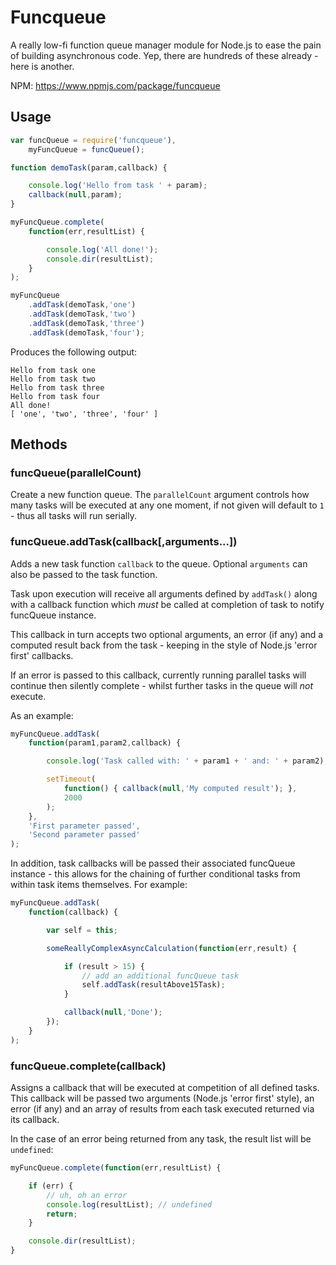 # Funcqueue
A really low-fi function queue manager module for Node.js to ease the pain of building asynchronous code. Yep, there are hundreds of these already - here is another.

NPM: https://www.npmjs.com/package/funcqueue

## Usage

```js
var funcQueue = require('funcqueue'),
	myFuncQueue = funcQueue();

function demoTask(param,callback) {

	console.log('Hello from task ' + param);
	callback(null,param);
}

myFuncQueue.complete(
	function(err,resultList) {

		console.log('All done!');
		console.dir(resultList);
	}
);

myFuncQueue
	.addTask(demoTask,'one')
	.addTask(demoTask,'two')
	.addTask(demoTask,'three')
	.addTask(demoTask,'four');
```

Produces the following output:

```
Hello from task one
Hello from task two
Hello from task three
Hello from task four
All done!
[ 'one', 'two', 'three', 'four' ]
```

## Methods

### funcQueue(parallelCount)
Create a new function queue. The `parallelCount` argument controls how many tasks will be executed at any one moment, if not given will default to `1` - thus all tasks will run serially.

### funcQueue.addTask(callback[,arguments...])
Adds a new task function `callback` to the queue. Optional `arguments` can also be passed to the task function.

Task upon execution will receive all arguments defined by `addTask()` along with a callback function which *must* be called at completion of task to notify funcQueue instance.

This callback in turn accepts two optional arguments, an error (if any) and a computed result back from the task - keeping in the style of Node.js 'error first' callbacks.

If an error is passed to this callback, currently running parallel tasks will continue then silently complete - whilst further tasks in the queue will *not* execute.

As an example:

```js
myFuncQueue.addTask(
	function(param1,param2,callback) {

		console.log('Task called with: ' + param1 + ' and: ' + param2);

		setTimeout(
			function() { callback(null,'My computed result'); },
			2000
		);
	},
	'First parameter passed',
	'Second parameter passed'
);
```

In addition, task callbacks will be passed their associated funcQueue instance - this allows for the chaining of further conditional tasks from within task items themselves. For example:

```js
myFuncQueue.addTask(
	function(callback) {

		var self = this;

		someReallyComplexAsyncCalculation(function(err,result) {

			if (result > 15) {
				// add an additional funcQueue task
				self.addTask(resultAbove15Task);
			}

			callback(null,'Done');
		});
	}
);
```

### funcQueue.complete(callback)
Assigns a callback that will be executed at competition of all defined tasks. This callback will be passed two arguments (Node.js 'error first' style), an error (if any) and an array of results from each task executed returned via its callback.

In the case of an error being returned from any task, the result list will be `undefined`:

```js
myFuncQueue.complete(function(err,resultList) {

	if (err) {
		// uh, oh an error
		console.log(resultList); // undefined
		return;
	}

	console.dir(resultList);
}
```
